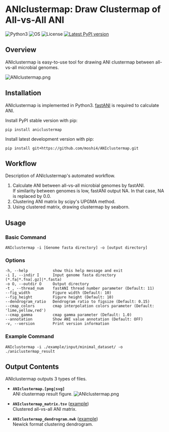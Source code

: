 # ANIclustermap: Draw Clustermap of All-vs-All ANI

![Python3](https://img.shields.io/badge/Language-Python3-steelblue)
![OS](https://img.shields.io/badge/OS-Mac_|_Linux-steelblue)
![License](https://img.shields.io/badge/License-MIT-steelblue)
[![Latest PyPI version](https://img.shields.io/pypi/v/aniclustermap.svg)](https://pypi.python.org/pypi/aniclustermap)

## Overview

ANIclustermap is easy-to-use tool for drawing ANI clustermap between all-vs-all microbial genomes.

![ANIclustermap.png](https://raw.githubusercontent.com/moshi4/ANIclustermap/main/images/minimal_dataset/ANIclustermap_annotation.png)  

## Installation

ANIclustermap is implemented in Python3. [fastANI](https://github.com/ParBLiSS/FastANI) is required to calculate ANI.

Install PyPI stable version with pip:

    pip install aniclustermap

Install latest development version with pip:

    pip install git+https://github.com/moshi4/ANIclustermap.git

## Workflow

Description of ANIclustermap's automated workflow.

1. Calculate ANI between all-vs-all microbial genomes by fastANI.  
   If similarity between genomes is low, fastANI output NA. In that case, NA is replaced by 0.0.
2. Clustering ANI matrix by scipy's UPGMA method.  
3. Using clustered matrix, drawing clustermap by seaborn.  

## Usage

### Basic Command

    ANIclustermap -i [Genome fasta directory] -o [output directory]

### Options

    -h, --help           show this help message and exit
    -i I, --indir I      Input genome fasta directory (*.fa|*.fna[.gz]|*.fasta)
    -o O, --outdir O     Output directory
    -t , --thread_num    fastANI thread number parameter (Default: 11)
    --fig_width          Figure width (Default: 10)
    --fig_height         Figure height (Default: 10)
    --dendrogram_ratio   Dendrogram ratio to figsize (Default: 0.15)
    --cmap_colors        cmap interpolation colors parameter (Default: 'lime,yellow,red')
    --cmap_gamma         cmap gamma parameter (Default: 1.0)
    --annotation         Show ANI value annotation (Default: OFF)
    -v, --version        Print version information

### Example Command

    ANIclustermap -i ./example/input/minimal_dataset/ -o ./aniclustermap_result

## Output Contents

ANIclustermap outputs 3 types of files.

- **`ANIclustermap.[png|svg]`**  
  ANI clustermap result figure.
  ![ANIclustermap.png](https://raw.githubusercontent.com/moshi4/ANIclustermap/main/images/minimal_dataset/ANIclustermap.png)  

- **`ANIclustermap_matrix.tsv`** ([example](https://github.com/moshi4/ANIclustermap/blob/main/example/output/minimal_dataset/ANIclustermap_matrix.tsv))  
  Clustered all-vs-all ANI matrix.

- **`ANIclustermap_dendrogram.nwk`** ([example](https://github.com/moshi4/ANIclustermap/blob/main/example/output/minimal_dataset/ANIclustermap_dendrogram.nwk))  
  Newick format clustering dendrogram.
